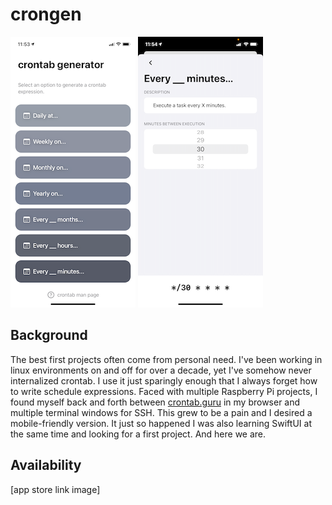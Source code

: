 # crongen
![](https://github.com/rycolos/crongen/blob/master/Images/screen1_small.png)
![](https://github.com/rycolos/crongen/blob/master/Images/screen3_small.png)

## Background
The best first projects often come from personal need. I've been working in linux environments on and off for over a decade, yet I've somehow never internalized crontab. I use it just sparingly enough that I always forget how to write schedule expressions. Faced with multiple Raspberry Pi projects, I found myself back and forth between [crontab.guru](https://crontab.guru) in my browser and multiple terminal windows for SSH. This grew to be a pain and I desired a mobile-friendly version. It just so happened I was also learning SwiftUI at the same time and looking for a first project. And here we are.

## Availability
[app store link image]

